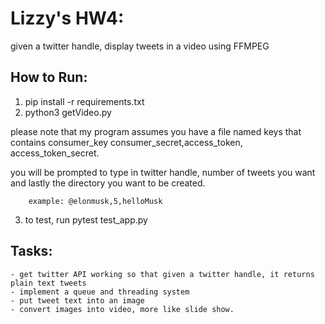 
# Lizzy's HW4:
given a twitter handle, display tweets in a video using FFMPEG


## How to Run:

1. pip install -r requirements.txt
2. python3 getVideo.py

please note that my program assumes you have a file named keys that contains consumer_key
consumer_secret,access_token, access_token_secret.

you will be prompted to type in twitter handle, number of tweets you want and lastly the directory you want to be created.
        
        example: @elonmusk,5,helloMusk


3. to test, run pytest test_app.py

## Tasks:
    - get twitter API working so that given a twitter handle, it returns plain text tweets
    - implement a queue and threading system
    - put tweet text into an image
    - convert images into video, more like slide show.
